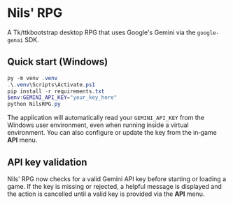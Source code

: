 # Nils' RPG

A Tk/ttkbootstrap desktop RPG that uses Google's Gemini via the `google-genai` SDK.

## Quick start (Windows)

```powershell
py -m venv .venv
.\.venv\Scripts\Activate.ps1
pip install -r requirements.txt
$env:GEMINI_API_KEY="your_key_here"
python NilsRPG.py
```

The application will automatically read your `GEMINI_API_KEY` from the Windows
user environment, even when running inside a virtual environment. You can also
configure or update the key from the in‑game **API** menu.

## API key validation

Nils' RPG now checks for a valid Gemini API key before starting or loading a game.
If the key is missing or rejected, a helpful message is displayed and the action
is cancelled until a valid key is provided via the **API** menu.
